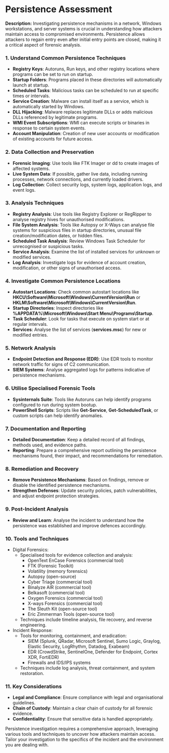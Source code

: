 # Persistence Assessment

**Description:** Investigating persistence mechanisms in a network, Windows workstations, and server systems is crucial in understanding how attackers maintain access to compromised environments. Persistence allows attackers to regain entry even after initial entry points are closed, making it a critical aspect of forensic analysis.

### **1. Understand Common Persistence Techniques**

* **Registry Keys**: Autoruns, Run keys, and other registry locations where programs can be set to run on startup.
* **Startup Folders**: Programs placed in these directories will automatically launch at startup.
* **Scheduled Tasks**: Malicious tasks can be scheduled to run at specific times or intervals.
* **Service Creation**: Malware can install itself as a service, which is automatically started by Windows.
* **DLL Hijacking**: Malware replaces legitimate DLLs or adds malicious DLLs referenced by legitimate programs.
* **WMI Event Subscriptions**: WMI can execute scripts or binaries in response to certain system events.
* **Account Manipulation**: Creation of new user accounts or modification of existing accounts for future access.

### **2. Data Collection and Preservation**

* **Forensic Imaging**: Use tools like FTK Imager or dd to create images of affected systems.
* **Live System Data**: If possible, gather live data, including running processes, network connections, and currently loaded drivers.
* **Log Collection**: Collect security logs, system logs, application logs, and event logs.

### **3. Analysis Techniques**

* **Registry Analysis**: Use tools like Registry Explorer or RegRipper to analyse registry hives for unauthorised modifications.
* **File System Analysis**: Tools like Autopsy or X-Ways can analyse file systems for suspicious files in startup directories, unusual file creation/modification dates, or hidden files.
* **Scheduled Task Analysis**: Review Windows Task Scheduler for unrecognised or suspicious tasks.
* **Service Analysis**: Examine the list of installed services for unknown or modified services.
* **Log Analysis**: Investigate logs for evidence of account creation, modification, or other signs of unauthorised access.

### **4. Investigate Common Persistence Locations**

* **Autostart Locations**: Check common autostart locations like **HKCU\Software\Microsoft\Windows\CurrentVersion\Run** or **HKLM\Software\Microsoft\Windows\CurrentVersion\Run**.
* **Startup Directories**: Inspect directories like **%APPDATA%\Microsoft\Windows\Start Menu\Programs\Startup**.
* **Task Scheduler**: Look for tasks that execute on system start or at regular intervals.
* **Services**: Analyse the list of services (**services.msc**) for new or modified entries.

### **5. Network Analysis**

* **Endpoint Detection and Response (EDR)**: Use EDR tools to monitor network traffic for signs of C2 communication.
* **SIEM Systems**: Analyse aggregated logs for patterns indicative of persistence mechanisms.

### **6. Utilise Specialised Forensic Tools**

* **Sysinternals Suite**: Tools like Autoruns can help identify programs configured to run during system bootup.
* **PowerShell Scripts**: Scripts like **Get-Service**, **Get-ScheduledTask**, or custom scripts can help identify anomalies.

### **7. Documentation and Reporting**

* **Detailed Documentation**: Keep a detailed record of all findings, methods used, and evidence paths.
* **Reporting**: Prepare a comprehensive report outlining the persistence mechanisms found, their impact, and recommendations for remediation.

### **8. Remediation and Recovery**

* **Remove Persistence Mechanisms**: Based on findings, remove or disable the identified persistence mechanisms.
* **Strengthen Defenses**: Update security policies, patch vulnerabilities, and adjust endpoint protection strategies.

### **9. Post-Incident Analysis**

* **Review and Learn**: Analyse the incident to understand how the persistence was established and improve defences accordingly.

### **10.**  Tools and Techniques

* Digital Forensics:
  * Specialised tools for evidence collection and analysis:
    * OpenText EnCase Forensics (commercial tool)
    * FTK (Forensic Toolkit)
    * Volatility (memory forensics)
    * Autopsy (open-source)
    * Cyber Triage (commercial tool)
    * Binalyze AIR (commercial tool)
    * Belkasoft (commercial tool)
    * Oxygen Forensics (commercial tool)
    * X-ways Forensics (commercial tool)
    * The Sleuth Kit (open-source tool)
    * Eric Zimmerman Tools (open-source tool)
  * Techniques include timeline analysis, file recovery, and reverse engineering.
* Incident Response:
  * Tools for monitoring, containment, and eradication:
    * SIEM (Splunk, QRadar, Microsoft Sentinel, Sumo Logic, Graylog, Elastic Security, LogRhythm, Datadog, Exabeam)
    * EDR (CrowdStrike, SentinelOne, Defender for Endpoint, Cortex XDR, FortiEDR)
    * Firewalls and IDS/IPS systems
  * Techniques include log analysis, threat containment, and system restoration.

### **11. Key Considerations**

* **Legal and Compliance**: Ensure compliance with legal and organisational guidelines.
* **Chain of Custody**: Maintain a clear chain of custody for all forensic evidence.
* **Confidentiality**: Ensure that sensitive data is handled appropriately.

Persistence investigation requires a comprehensive approach, leveraging various tools and techniques to uncover how attackers maintain access. Tailor your investigation to the specifics of the incident and the environment you are dealing with.
